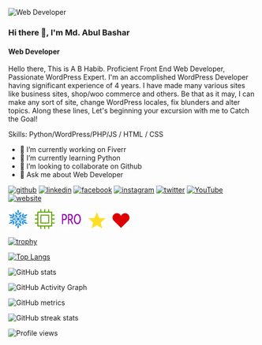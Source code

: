 ![Web Developer](https://scontent.fdac140-1.fna.fbcdn.net/v/t39.30808-6/274148526_488886199435871_8948919719979742304_n.png?_nc_cat=108&ccb=1-5&_nc_sid=e3f864&_nc_eui2=AeGEjDHQlqAL1DNJK0ccu5bGIo9e8C9P2ckij17wL0_ZySl_ocums6D0i1K5nNbojJ3WfbNApF3DJqPHeXcImQXk&_nc_ohc=4To3rX47QhkAX8nh94s&_nc_ht=scontent.fdac140-1.fna&oh=00_AT_daUVpDsH7z8S4xy4eH8LmThERL2cR9S3F4IznKVsL5A&oe=6214D32C)

### Hi there 👋, I'm Md. Abul Bashar
#### Web Developer


Hello there, This is A B Habib. Proficient Front End Web Developer, Passionate WordPress Expert. I'm an accomplished WordPress Developer having significant experience of 4 years. I have made many various sites like business sites, shop/woo commerce and others. Be that as it may, I can make any sort of site, change WordPress locales, fix blunders and alter topics. Along these lines, Let's beginning your excursion with me to Catch the Goal!

Skills: Python/WordPress/PHP/JS / HTML / CSS

- 🔭 I’m currently working on Fiverr 
- 🌱 I’m currently learning Python 
- 👯 I’m looking to collaborate on Github 
- 💬 Ask me about Web Developer 


[<img src='https://cdn.jsdelivr.net/npm/simple-icons@3.0.1/icons/github.svg' alt='github' height='40'>](https://github.com/abhabib)  [<img src='https://cdn.jsdelivr.net/npm/simple-icons@3.0.1/icons/linkedin.svg' alt='linkedin' height='40'>](https://www.linkedin.com/in/md-abul-bashar-30089b226//)  [<img src='https://cdn.jsdelivr.net/npm/simple-icons@3.0.1/icons/facebook.svg' alt='facebook' height='40'>](https://www.facebook.com/ab.habib.73744/)  [<img src='https://cdn.jsdelivr.net/npm/simple-icons@3.0.1/icons/instagram.svg' alt='instagram' height='40'>](https://www.instagram.com/mdabulbasharh/)  [<img src='https://cdn.jsdelivr.net/npm/simple-icons@3.0.1/icons/twitter.svg' alt='twitter' height='40'>](https://twitter.com/MdAbulBasar032)  [<img src='https://cdn.jsdelivr.net/npm/simple-icons@3.0.1/icons/youtube.svg' alt='YouTube' height='40'>](https://www.youtube.com/channel/GrowWithHabib)  [<img src='https://cdn.jsdelivr.net/npm/simple-icons@3.0.1/icons/icloud.svg' alt='website' height='40'>](http://abhabib.info/)  

<a href='https://archiveprogram.github.com/'><img src='https://raw.githubusercontent.com/acervenky/animated-github-badges/master/assets/acbadge.gif' width='40' height='40'></a> <a href='https://docs.github.com/en/developers'><img src='https://raw.githubusercontent.com/acervenky/animated-github-badges/master/assets/devbadge.gif' width='40' height='40'></a> <a href='https://github.com/pricing'><img src='https://raw.githubusercontent.com/acervenky/animated-github-badges/master/assets/pro.gif' width='40' height='40'></a> <a href='https://stars.github.com/'><img src='https://raw.githubusercontent.com/acervenky/animated-github-badges/master/assets/starbadge.gif' width='35' height='35'></a> <a href='https://docs.github.com/en/github/supporting-the-open-source-community-with-github-sponsors'><img src='https://raw.githubusercontent.com/acervenky/animated-github-badges/master/assets/sponsorbadge.gif' width='35' height='35'></a> 

[![trophy](https://github-profile-trophy.vercel.app/?username=abhabib)](https://github.com/ryo-ma/github-profile-trophy)

[![Top Langs](https://github-readme-stats.vercel.app/api/top-langs/?username=abhabib)](https://github.com/anuraghazra/github-readme-stats)

![GitHub stats](https://github-readme-stats.vercel.app/api?username=abhabib&show_icons=true&count_private=true)  

![GitHub Activity Graph](https://activity-graph.herokuapp.com/graph?username=abhabib)  

![GitHub metrics](https://metrics.lecoq.io/abhabib)  

![GitHub streak stats](https://github-readme-streak-stats.herokuapp.com/?user=abhabib)  

![Profile views](https://gpvc.arturio.dev/abhabib)  
